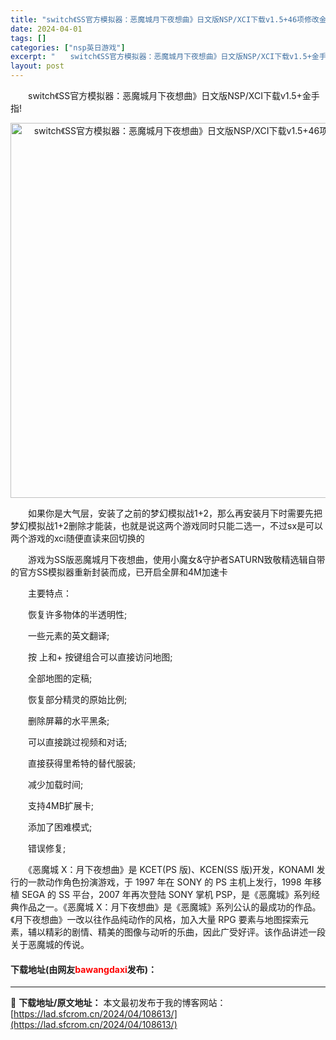 ```yaml
---
title: "switch《SS官方模拟器：恶魔城月下夜想曲》日文版NSP/XCI下载v1.5+46项修改金手指"
date: 2024-04-01
tags: []
categories: ["nsp英日游戏"]
excerpt: "　　switch《SS官方模拟器：恶魔城月下夜想曲》日文版NSP/XCI下载v1.5+金手指! 　　如果你是大气层，安装了之前的梦幻模拟战1+2，那么再安装月下时需要先把梦幻模拟战1+2删除才能装，也就是说这两个游戏同时只能二选一，不过sx是可以两个游戏的xci随便直读来回切换的 　　游戏为SS版恶&hellip;"
layout: post
---
```


 <p>　　switch《SS官方模拟器：恶魔城月下夜想曲》日文版NSP/XCI下载v1.5+金手指!</p> <p align="center"><img align="" border="0" src="https://lad.sfcrom.cn/wp-content/uploads/2024/04/20240401_660a4dd21f622.webp" width="600" alt="switch《SS官方模拟器：恶魔城月下夜想曲》日文版NSP/XCI下载v1.5+46项修改金手指" /></p> <p>　　如果你是大气层，安装了之前的梦幻模拟战1+2，那么再安装月下时需要先把梦幻模拟战1+2删除才能装，也就是说这两个游戏同时只能二选一，不过sx是可以两个游戏的xci随便直读来回切换的</p> <p>　　游戏为SS版恶魔城月下夜想曲，使用小魔女&amp;守护者SATURN致敬精选辑自带的官方SS模拟器重新封装而成，已开启全屏和4M加速卡</p> <p>　　主要特点：</p> <p>　　恢复许多物体的半透明性;</p> <p>　　一些元素的英文翻译;</p> <p>　　按 上和+ 按键组合可以直接访问地图;</p> <p>　　全部地图的定稿;</p> <p>　　恢复部分精灵的原始比例;</p> <p>　　删除屏幕的水平黑条;</p> <p>　　可以直接跳过视频和对话;</p> <p>　　直接获得里希特的替代服装;</p> <p>　　减少加载时间;</p> <p>　　支持4MB扩展卡;</p> <p>　　添加了困难模式;</p> <p>　　错误修复;</p> <p>　　《恶魔城 X：月下夜想曲》是 KCET(PS 版)、KCEN(SS 版)开发，KONAMI 发行的一款动作角色扮演游戏，于 1997 年在 SONY 的 PS 主机上发行，1998 年移植 SEGA 的 SS 平台，2007 年再次登陆 SONY 掌机 PSP，是《恶魔城》系列经典作品之一。《恶魔城 X：月下夜想曲》是《恶魔城》系列公认的最成功的作品。《月下夜想曲》一改以往作品纯动作的风格，加入大量 RPG 要素与地图探索元素，辅以精彩的剧情、精美的图像与动听的乐曲，因此广受好评。该作品讲述一段关于恶魔城的传说。</p> <p><h4>下载地址(由网友<font color="red">bawangdaxi</font>发布)：</h4></p> 

---
📖 **下载地址/原文地址：** 本文最初发布于我的博客网站：[https://lad.sfcrom.cn/2024/04/108613/](https://lad.sfcrom.cn/2024/04/108613/)
